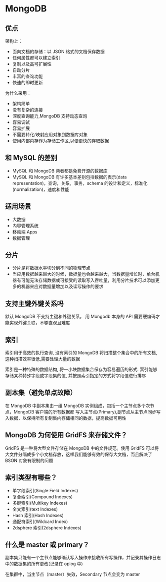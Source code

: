 # MongoDB

## 优点

架构上：

- 面向文档的存储：以 JSON 格式的文档保存数据
- 任何属性都可以建立索引
- 复制以及高可扩展性
- 自动分片
- 丰富的查询功能
- 快速的即时更新

为什么采用：

- 架构简单
- 没有复杂的连接
- 深度查询能力,MongoDB 支持动态查询
- 容易调试
- 容易扩展
- 不需要转化/映射应用对象到数据库对象
- 使用内部内存作为存储工作区,以便更快的存取数据

## 和 MySQL 的差别

- MySQL 和 MongoDB 两者都是免费开源的数据库
- MySQL 和 MongoDB 有许多基本差别包括数据的表示(data representation)，查询，关系，事务，schema 的设计和定义，标准化(normalization)，速度和性能

## 适用场景

- 大数据
- 内容管理系统
- 移动端 Apps
- 数据管理

## 分片

- 分片是将数据水平切分到不同的物理节点
- 当应用数据越来越大的时候，数据量也会越来越大，当数据量增长时，单台机器有可能无法存储数据或可接受的读取写入吞吐量，利用分片技术可以添加更多的机器来应对数据量增加以及读写操作的要求

## 支持主键外键关系吗

默认 MongoDB 不支持主键和外键关系。 用 Mongodb 本身的 API 需要硬编码才能实现外键关联，不够直观且难度

## 索引

索引用于高效的执行查询, 没有索引的 MongoDB 将扫描整个集合中的所有文档, 这种扫描效率很低,需要处理大量的数据

索引是一种特殊的数据结构, 将一小块数据集合保存为容易遍历的形式. 索引能够存储某种特殊字段或字段集的值, 并按照索引指定的方式将字段值进行排序

## 副本集（避免单点故障）

在 MongoDB 中副本集由一组 MongoDB 实例组成，包括一个主节点多个次节点，MongoDB 客户端的所有数据都 写入主节点(Primary),副节点从主节点同步写入数据，以保持所有复制集内存储相同的数据，提高数据可用性

## MongoDB 为何使用 GridFS 来存储文件？

GridFS 是一种将大型文件存储在 MongoDB 中的文件规范。使用 GridFS 可以将大文件分隔成多个小文档存放，这样我们能够有效的保存大文档，而且解决了 BSON 对象有限制的问题

## 索引类型有哪些？

- 单字段索引(Single Field Indexes)
- 复合索引(Compound Indexes)
- 多键索引(Multikey Indexes)
- 全文索引(text Indexes)
- Hash 索引(Hash Indexes)
- 通配符索引(Wildcard Index)
- 2dsphere 索引(2dsphere Indexes)

## 什么是 master 或 primary？

副本集只能有一个主节点能够确认写入操作来接收所有写操作，并记录其操作日志中的数据集的所有更改(记录在 oplog 中)

在集群中，当主节点（master）失效，Secondary 节点会变为 master
